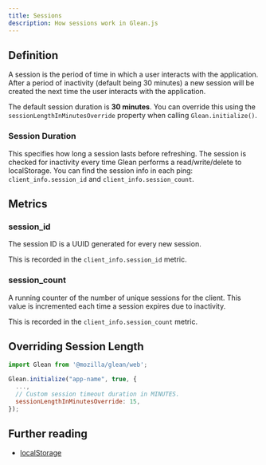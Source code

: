 ```yaml
---
title: Sessions
description: How sessions work in Glean.js
---
```


## Definition

A session is the period of time in which a user interacts with the application.
After a period of inactivity (default being 30 minutes) a new session will be
created the next time the user interacts with the application.

The default session duration is **30 minutes**. You can override
this using the `sessionLengthInMinutesOverride` property when
calling `Glean.initialize()`.

### Session Duration

This specifies how long a session lasts before refreshing. The session
is checked for inactivity every time Glean performs a read/write/delete
to localStorage. You can find the session info in each ping:
`client_info.session_id` and `client_info.session_count`.

## Metrics

### session_id

The session ID is a UUID generated for every new session.

This is recorded in the `client_info.session_id` metric.

### session_count

A running counter of the number of unique sessions for the client. This value
is incremented each time a session expires due to inactivity.

This is recorded in the `client_info.session_count` metric.

## Overriding Session Length

```js
import Glean from '@mozilla/glean/web';

Glean.initialize("app-name", true, {
  ...,
  // Custom session timeout duration in MINUTES.
  sessionLengthInMinutesOverride: 15,
});
```

## Further reading

- <a href="https://developer.mozilla.org/en-US/docs/Web/API/Window/localStorage" target="_blank">localStorage</a>
